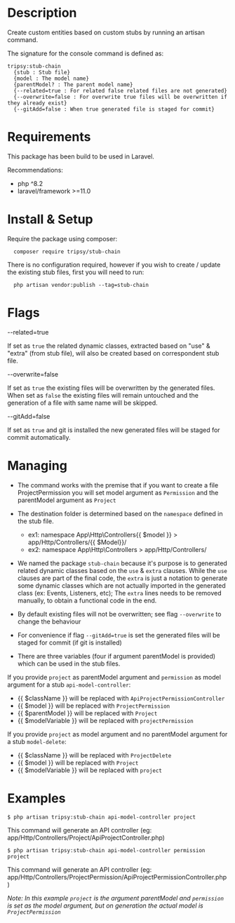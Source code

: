
# Description

Create custom entities based on custom stubs by running an artisan command.

The signature for the console command is defined as:

    tripsy:stub-chain     
      {stub : Stub file}
      {model : The model name}
      {parentModel? : The parent model name}
      {--related=true : For related false related files are not generated}
      {--overwrite=false : For overwrite true files will be overwritten if they already exist}
      {--gitAdd=false : When true generated file is staged for commit}

# Requirements

This package has been build to be used in Laravel.

Recommendations:
  * php ^8.2
  * laravel/framework >=11.0

# Install & Setup

Require the package using composer:

      composer require tripsy/stub-chain

There is no configuration required, however if you wish to create / update the existing stub files,
first you will need to run:

      php artisan vendor:publish --tag=stub-chain

# Flags

--related=true

If set as `true` the related dynamic classes, extracted based on "use" & "extra"
(from stub file), will also be created based on correspondent stub file.

--overwrite=false

If set as `true` the existing files will be overwritten by the generated files.
When set as `false` the existing files will remain untouched and the generation
of a file with same name will be skipped.

--gitAdd=false

If set as `true` and git is installed the new generated files will be staged for commit automatically.

# Managing

- The command works with the premise that if you want to create a file ProjectPermission you will set
model argument as `Permission` and the parentModel argument as `Project`

- The destination folder is determined based on the `namespace` defined in the stub file.
    
    - ex1: namespace App\Http\Controllers\{{ $model }} > app/Http/Controllers/{{ $Model}}/
    - ex2: namespace App\Http\Controllers > app/Http/Controllers/
      
- We named the package `stub-chain` because it's purpose is to generated related dynamic classes 
based on the `use` & `extra` clauses. While the `use` clauses are part of the final code, the `extra`
is just a notation to generate some dynamic classes which are not actually imported in the 
generated class (ex: Events, Listeners, etc); The `extra` lines needs to be removed manually, to obtain 
a functional code in the end.

- By default existing files will not be overwritten; see flag `--overwrite` to change the behaviour

- For convenience if flag `--gitAdd=true` is set the generated files will be staged for commit (if git is installed)

- There are three variables (four if argument parentModel is provided) which can be used in the stub files. 

If you provide `project` as parentModel argument and `permission` as model argument for a stub `api-model-controller`:

  - {{ $className }} will be replaced with `ApiProjectPermissionController`
  - {{ $model }} will be replaced with `ProjectPermission`
  - {{ $parentModel }} will be replaced with `Project`
  - {{ $modelVariable }} will be replaced with `projectPermission`

If you provide `project` as model argument and no parentModel argument for a stub `model-delete`:

- {{ $className }} will be replaced with `ProjectDelete`
- {{ $model }} will be replaced with `Project`
- {{ $modelVariable }} will be replaced with `project`    

# Examples

    $ php artisan tripsy:stub-chain api-model-controller project

This command will generate an API controller (eg: app/Http/Controllers/Project/ApiProjectController.php)

    $ php artisan tripsy:stub-chain api-model-controller permission project

This command will generate an API controller (eg: app/Http/Controllers/ProjectPermission/ApiProjectPermissionController.php)

*Note: In this example `project` is the argument parentModel and `permission` is set as the model argument, but on generation the actual 
model is `ProjectPermission`*
